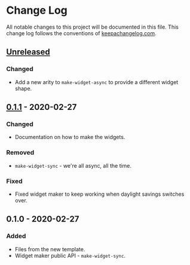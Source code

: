 # Change Log
All notable changes to this project will be documented in this file. This change log follows the conventions of [keepachangelog.com](http://keepachangelog.com/).

## [Unreleased]
### Changed
- Add a new arity to `make-widget-async` to provide a different widget shape.

## [0.1.1] - 2020-02-27
### Changed
- Documentation on how to make the widgets.

### Removed
- `make-widget-sync` - we're all async, all the time.

### Fixed
- Fixed widget maker to keep working when daylight savings switches over.

## 0.1.0 - 2020-02-27
### Added
- Files from the new template.
- Widget maker public API - `make-widget-sync`.

[Unreleased]: https://github.com/your-name/linkedlist/compare/0.1.1...HEAD
[0.1.1]: https://github.com/your-name/linkedlist/compare/0.1.0...0.1.1
